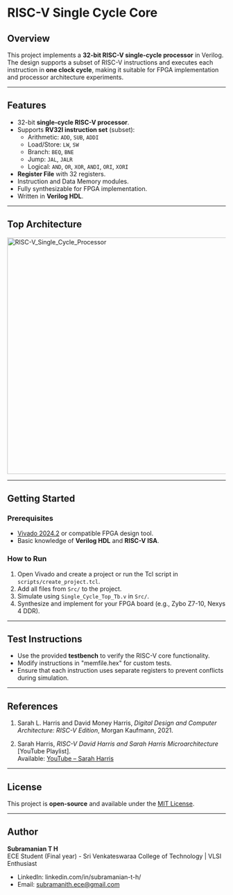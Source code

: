 # RISC-V Single Cycle Core

## Overview
This project implements a **32-bit RISC-V single-cycle processor** in Verilog.  
The design supports a subset of RISC-V instructions and executes each instruction in **one clock cycle**, making it suitable for FPGA implementation and processor architecture experiments.

---

## Features
- 32-bit **single-cycle RISC-V processor**.
- Supports **RV32I instruction set** (subset):
  - Arithmetic: `ADD`, `SUB`, `ADDI`
  - Load/Store: `LW`, `SW`
  - Branch: `BEQ`, `BNE`
  - Jump: `JAL`, `JALR`
  - Logical: `AND`, `OR`, `XOR`, `ANDI`, `ORI`, `XORI`
- **Register File** with 32 registers.
- Instruction and Data Memory modules.
- Fully synthesizable for FPGA implementation.
- Written in **Verilog HDL**.

---

## Top Architecture

<img width="1024" height="545" alt="RISC-V_Single_Cycle_Processor" src="https://github.com/user-attachments/assets/b5c362c6-e05c-4562-99c5-8a5c1f628d00" />

---

## Getting Started

### Prerequisites
- [Vivado 2024.2](https://www.xilinx.com/products/design-tools/vivado.html) or compatible FPGA design tool.
- Basic knowledge of **Verilog HDL** and **RISC-V ISA**.

### How to Run
1. Open Vivado and create a project or run the Tcl script in `scripts/create_project.tcl`.
2. Add all files from `Src/` to the project.
3. Simulate using `Single_Cycle_Top_Tb.v` in `Src/`.
4. Synthesize and implement for your FPGA board (e.g., Zybo Z7-10, Nexys 4 DDR).

---

## Test Instructions
- Use the provided **testbench** to verify the RISC-V core functionality.
- Modify instructions in "memfile.hex" for custom tests.
- Ensure that each instruction uses separate registers to prevent conflicts during simulation.

---
## References

1. Sarah L. Harris and David Money Harris, *Digital Design and Computer Architecture: RISC-V Edition*, Morgan Kaufmann, 2021.  

2. Sarah Harris, *RISC-V David Harris and Sarah Harris Microarchitecture* [YouTube Playlist].  
   Available: [YouTube – Sarah Harris](https://www.youtube.com/watch?v=lrN-uBKooRY&list=PLhA3DoZr6boVQy9Pz-aPZLH-rA6DvUidB&index=1)
---

## License
This project is **open-source** and available under the [MIT License](LICENSE).

---

## Author
**Subramanian T H**  
ECE Student (Final year) - Sri Venkateswaraa College of Technology | VLSI Enthusiast
- LinkedIn: linkedin.com/in/subramanian-t-h/  
- Email: subramanith.ece@gmail.com




